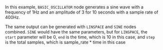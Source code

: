 In this example, `BASIC_OSCILLATOR` node generates a sine wave with a frequency of 1Hz and an amplitude of 3 for
10 seconds with a sample rate of 400Hz.

The same output can be generated with `LINSPACE` and `SINE` nodes combined.
`SINE` would have the same parameters, but for `LINSPACE`, the `start` parameter will be 0, `end` is the time, which is 10 in this case,
and `step` is the total samples, which is sample_rate * time in this case